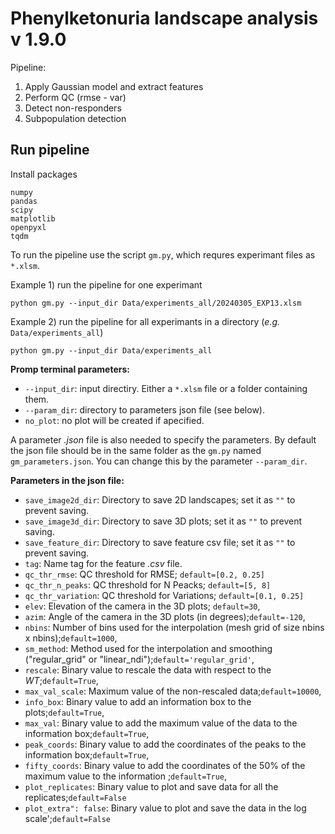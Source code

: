 # Phenylketonuria landscape analysis v 1.9.0

Pipeline:
1. Apply Gaussian model and extract features
2. Perform QC (rmse - var)
3. Detect non-responders
4. Subpopulation detection

## Run pipeline

Install packages
```
numpy
pandas
scipy
matplotlib
openpyxl
tqdm
```
To run the pipeline use the script ```gm.py```, which requres experimant files as ```*.xlsm```.

Example 1) run the pipeline for one experimant
```
python gm.py --input_dir Data/experiments_all/20240305_EXP13.xlsm
```
Example 2) run the pipeline for all experimants in a directory (*e.g.* ```Data/experiments_all```)
```
python gm.py --input_dir Data/experiments_all
```

**Promp terminal parameters:**
* ```--input_dir```: input directiry. Either a ```*.xlsm``` file or a folder containing them.
* ```--param_dir```: directory to parameters json file (see below).
* ```no_plot```: no plot will be created if apecified.

A parameter *.json* file is also needed to specify the parameters. By default the json file should be in the same folder as the ```gm.py``` named ```gm_parameters.json```. You can change this by the parameter ```--param_dir```.

**Parameters in the json file:**
* ```save_image2d_dir```: Directory to save 2D landscapes; set it as ```""``` to prevent saving.
* ```save_image3d_dir```: Directory to save 3D plots; set it as ```""``` to prevent saving.
* ```save_feature_dir```: Directory to save feature csv file; set it as ```""``` to prevent saving.
* ```tag```: Name tag for the feature *.csv* file.
* ```qc_thr_rmse```: QC threshold for RMSE;  ```default=[0.2, 0.25]```
* ```qc_thr_n_peaks```: QC threshold for N Peacks; ```default=[5, 8]```
* ```qc_thr_variation```: QC threshold for Variations; ```default=[0.1, 0.25]```
* ```elev```: Elevation of the camera in the 3D plots; ```default=30```,
* ```azim```: Angle of the camera in the 3D plots (in degrees);```default=-120```,
* ```nbins```: Number of bins used for the interpolation (mesh grid of size nbins x nbins);```default=1000```,
* ```sm_method```: Method used for the interpolation and smoothing ("regular_grid" or "linear_ndi");```default='regular_grid'```,
* ```rescale```: Binary value to rescale the data with respect to the *WT*;```default=True```,
* ```max_val_scale```: Maximum value of the non-rescaled data;```default=10000```,
* ```info_box```: Binary value to add an information box to the plots;```default=True```,
* ```max_val```: Binary value to add the maximum value of the data to the information box;```default=True```,
* ```peak_coords```: Binary value to add the coordinates of the peaks to the information box;```default=True```,
* ```fifty_coords```: Binary value to add the coordinates of the 50% of the maximum value to the information ;```default=True```,
* ```plot_replicates```: Binary value to plot and save data for all the replicates;```default=False```
* ```plot_extra": false```: Binary value to plot and save the data in the log scale';```default=False```

